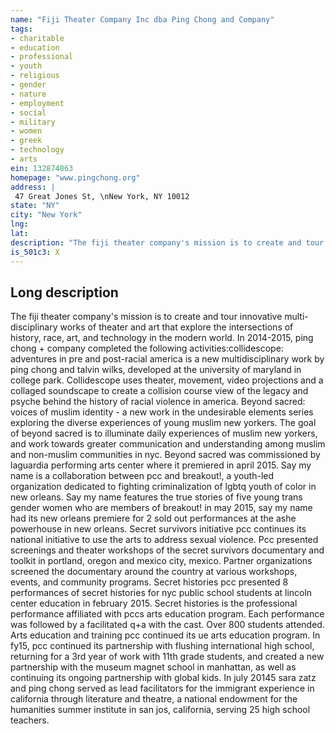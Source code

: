 ```yaml
---
name: "Fiji Theater Company Inc dba Ping Chong and Company"
tags:
- charitable
- education
- professional
- youth
- religious
- gender
- nature
- employment
- social
- military
- women
- greek
- technology
- arts
ein: 132874863
homepage: "www.pingchong.org"
address: |
 47 Great Jones St, \nNew York, NY 10012
state: "NY"
city: "New York"
lng: 
lat: 
description: "The fiji theater company's mission is to create and tour innovative multi- disciplinary works of theater and art that explore the intersections of history, race, art, and technology in the modern world. "
is_501c3: X
---
```


## Long description

The fiji theater company's mission is to create and tour innovative multi- disciplinary works of theater and art that explore the intersections of history, race, art, and technology in the modern world. In 2014-2015, ping chong + company completed the following activities:collidescope: adventures in pre and post-racial america is a new multidisciplinary work by ping chong and talvin wilks, developed at the university of maryland in college park. Collidescope uses theater, movement, video projections and a collaged soundscape to create a collision course view of the legacy and psyche behind the history of racial violence in america. Beyond sacred: voices of muslim identity - a new work in the undesirable elements series exploring the diverse experiences of young muslim new yorkers. The goal of beyond sacred is to illuminate daily experiences of muslim new yorkers, and work towards greater communication and understanding among muslim and non-muslim communities in nyc. Beyond sacred was commissioned by laguardia performing arts center where it premiered in april 2015. Say my name is a collaboration between pcc and breakout!, a youth-led organization dedicated to fighting criminalization of lgbtq youth of color in new orleans. Say my name features the true stories of five young trans gender women who are members of breakout! in may 2015, say my name had its new orleans premiere for 2 sold out performances at the ashe powerhouse in new orleans. Secret survivors initiative pcc continues its national initiative to use the arts to address sexual violence. Pcc presented screenings and theater workshops of the secret survivors documentary and toolkit in portland, oregon and mexico city, mexico. Partner organizations screened the documentary around the country at various workshops, events, and community programs. Secret histories pcc presented 8 performances of secret histories for nyc public school students at lincoln center education in february 2015. Secret histories is the professional performance affiliated with pccs arts education program. Each performance was followed by a facilitated q+a with the cast. Over 800 students attended. Arts education and training pcc continued its ue arts education program. In fy15, pcc continued its partnership with flushing international high school, returning for a 3rd year of work with 11th grade students, and created a new partnership with the museum magnet school in manhattan, as well as continuing its ongoing partnership with global kids. In july 20145 sara zatz and ping chong served as lead facilitators for the immigrant experience in california through literature and theatre, a national endowment for the humanities summer institute in san jos, california, serving 25 high school teachers. 
